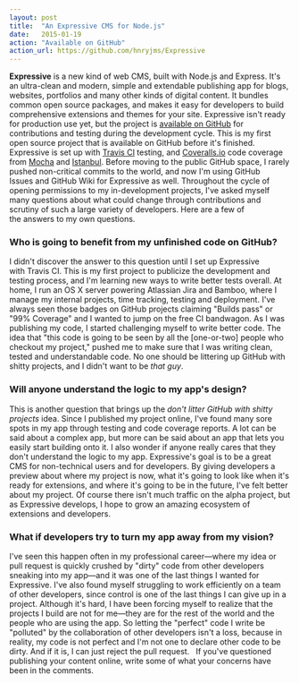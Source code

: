 ```yaml
---
layout: post
title:  "An Expressive CMS for Node.js"
date:   2015-01-19
action: "Available on GitHub"
action_url: https://github.com/hnryjms/Expressive
---
```

**Expressive** is a new kind of web CMS, built with Node.js and Express. It's
an ultra-clean and modern, simple and extendable publishing app for blogs,
websites, portfolios and many other kinds of digital content. It bundles common
open source packages, and makes it easy for developers to build comprehensive
extensions and themes for your site. Expressive isn't ready for production use
yet, but the project is [available on GitHub](https://github.com/hnryjms/Expressive)
for contributions and testing during the development cycle. This is my first
open source project that is available on GitHub before it's finished. Expressive
is set up with [Travis CI](https://travis-ci.org "Travis CI") testing, and
[Coveralls.io](https://coveralls.io "Coveralls.io") code coverage from
[Mocha](http://mochajs.org "Mocha") and [Istanbul](http://istanbul-js.org
"Istanbul"). Before moving to the public GitHub space, I rarely pushed
non-critical commits to the world, and now I'm using GitHub Issues and GitHub
Wiki for Expressive as well. Throughout the cycle of opening permissions to my
in-development projects, I've asked myself many questions about what could
change through contributions and scrutiny of such a large variety of developers.
Here are a few of the answers to my own questions.

### Who is going to benefit from my unfinished code on GitHub?

I didn't discover the answer to this question until I set up Expressive
with Travis CI. This is my first project to publicize the development and
testing process, and I'm learning new ways to write better tests overall. At
home, I run an OS X server powering Atlassian Jira and Bamboo, where I manage my
internal projects, time tracking, testing and deployment. I've always seen those
badges on GitHub projects claiming "Builds pass" or "99% Coverage" and I wanted
to jump on the free CI bandwagon. As I was publishing my code, I started
challenging myself to write better code. The idea that "this code is going to be
seen by all the [one-or-two] people who checkout my project," pushed me to make
sure that I was writing clean, tested and understandable code. No one should be
littering up GitHub with shitty projects, and I didn't want to be _that guy_.

### Will anyone understand the logic to my app's design?

This is another question that brings up the _don't litter GitHub with shitty
projects_ idea. Since I published my project online, I've found many sore spots
in my app through testing and code coverage reports. A lot can be said about a
complex app, but more can be said about an app that lets you easily start
building onto it. I also wonder if anyone really cares that they don't
understand the logic to my app. Expressive's goal is to be a great CMS for
non-technical users and for developers. By giving developers a preview about
where my project is now, what it's going to look like when it's ready for
extensions, and where it's going to be in the future, I've felt better about my
project. Of course there isn't much traffic on the alpha project, but as
Expressive develops, I hope to grow an amazing ecosystem of extensions and
developers.

### What if developers try to turn my app away from my vision?

I've seen this happen often in my professional career—where my idea or pull
request is quickly crushed by "dirty" code from other developers sneaking into
my app—and it was one of the last things I wanted for Expressive. I've also
found myself struggling to work efficiently on a team of other developers, since
control is one of the last things I can give up in a project. Although it's
hard, I have been forcing myself to realize that the projects I build are not
for me—they are for the rest of the world and the people who are using the
app. So letting the "perfect" code I write be "polluted" by the collaboration of
other developers isn't a loss, because in reality, my code is not perfect and
I'm not one to declare other code to be dirty. And if it is, I can just reject
the pull request.   If you've questioned publishing your content online,
write some of what your concerns have been in the comments.
